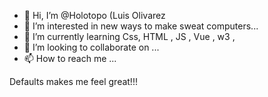 - 👋 Hi, I’m @Holotopo (Luis Olivarez 
- 👀 I’m interested in new ways to make sweat computers...
- 🌱 I’m currently learning Css, HTML , JS , Vue , w3 ,  
- 💞️ I’m looking to collaborate on ...
- 📫 How to reach me ...

<!---
Holotopo/Holotopo is a ✨ special ✨ repository because its `README.md` (this file) appears on your GitHub profile.
You can click the Preview link to take a look at your changes.
--->


Defaults makes me feel great!!!
